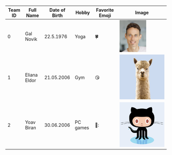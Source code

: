 | Team ID | Full Name | Date of Birth | Hobby | Favorite Emoji | Image |
|---------|-----------|---------------|-------|----------------|-------|
| 0 | Gal Novik | 22.5.1976 | Yoga | :four_leaf_clover: | ![Gal Novik](Gal_Novik.png) |
| 1 | Eliana Eldor | 21.05.2006 | Gym | :kissing_heart: | ![Eliana Eldor](pict.png) |
| 2 | Yoav Biran | 30.06.2006 | PC games | 🥇: | ![Yoav Biran](Logo-team-2.png) |